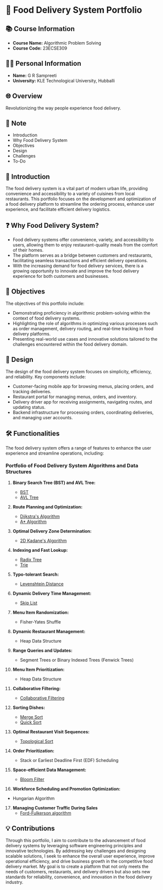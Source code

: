 # 🍔 Food Delivery System Portfolio

## 📚 Course Information
- **Course Name:** Algorithmic Problem Solving
- **Course Code:** 23ECSE309

## 👩‍🎓 Personal Information
- **Name:** G R Sampreeti
- **University:** KLE Technological University, Hubballi

## 🌐 Overview
Revolutionizing the way people experience food delivery.

## 📝 Note
- Introduction
- Why Food Delivery System
- Objectives
- Design
- Challenges
- To-Do


## 🚀 Introduction
The food delivery system is a vital part of modern urban life, providing convenience and accessibility to a variety of cuisines from local restaurants. This portfolio focuses on the development and optimization of a food delivery platform to streamline the ordering process, enhance user experience, and facilitate efficient delivery logistics.

## ❓ Why Food Delivery System?
- Food delivery systems offer convenience, variety, and accessibility to users, allowing them to enjoy restaurant-quality meals from the comfort of their homes.
- The platform serves as a bridge between customers and restaurants, facilitating seamless transactions and efficient delivery operations.
- With the increasing demand for food delivery services, there is a growing opportunity to innovate and improve the food delivery experience for both customers and businesses.

## 🎯 Objectives
The objectives of this portfolio include:
- Demonstrating proficiency in algorithmic problem-solving within the context of food delivery systems.
- Highlighting the role of algorithms in optimizing various processes such as order management, delivery routing, and real-time tracking in food delivery platforms.
- Presenting real-world use cases and innovative solutions tailored to the challenges encountered within the food delivery domain.

## 🎨 Design
The design of the food delivery system focuses on simplicity, efficiency, and reliability. Key components include:
- Customer-facing mobile app for browsing menus, placing orders, and tracking deliveries.
- Restaurant portal for managing menus, orders, and inventory.
- Delivery driver app for receiving assignments, navigating routes, and updating status.
- Backend infrastructure for processing orders, coordinating deliveries, and managing user accounts.

## 🛠️ Functionalities

The food delivery system offers a range of features to enhance the user experience and streamline operations, including:

### Portfolio of Food Delivery System Algorithms and Data Structures

1. **Binary Search Tree (BST) and AVL Tree:**
   - [BST](https://grsampreeti.github.io/Food-Delivery-System.github.io/Binary_Search_Tree)
   - [AVL Tree](https://grsampreeti.github.io/Food-Delivery-System.github.io/AVL_Tree)

2. **Route Planning and Optimization:**
   - [Dijkstra's Algorithm](https://grsampreeti.github.io/Food-Delivery-System.github.io/Dijkstra)
   - [A* Algorithm](https://grsampreeti.github.io/Food-Delivery-System.github.io/A_start_Algorithm)

3. **Optimal Delivery Zone Determination:**
   - [2D Kadane's Algorithm](https://grsampreeti.github.io/Food-Delivery-System.github.io/kadane)

4. **Indexing and Fast Lookup:**
   - [Radix Tree](https://grsampreeti.github.io/Food-Delivery-System.github.io/radix)
   - [Trie](https://grsampreeti.github.io/Food-Delivery-System.github.io/trie)

5. **Typo-tolerant Search:**
   - [Levenshtein Distance](https://grsampreeti.github.io/Food-Delivery-System.github.io/Levenshtein%20Distance)

6. **Dynamic Delivery Time Management:**
   - [Skip List](https://grsampreeti.github.io/Food-Delivery-System.github.io/Skip_list)

7. **Menu Item Randomization:**
   - Fisher-Yates Shuffle

8. **Dynamic Restaurant Management:**
   - Heap Data Structure

9. **Range Queries and Updates:**
   - Segment Trees or Binary Indexed Trees (Fenwick Trees)

10. **Menu Item Prioritization:**
    - Heap Data Structure

11. **Collaborative Filtering:**
    - [Collaborative Filtering](https://grsampreeti.github.io/Food-Delivery-System.github.io/collaborative_filtering)

12. **Sorting Dishes:**
    - [Merge Sort](https://grsampreeti.github.io/Food-Delivery-System.github.io/merge_sort)
    - [Quick Sort](https://grsampreeti.github.io/Food-Delivery-System.github.io/quick_sort)

13. **Optimal Restaurant Visit Sequences:**
    - [Topological Sort](https://grsampreeti.github.io/Food-Delivery-System.github.io/Topological_sort)

14. **Order Prioritization:**
    - Stack or Earliest Deadline First (EDF) Scheduling

15. **Space-efficient Data Management:**
    - [Bloom Filter](https://grsampreeti.github.io/Food-Delivery-System.github.io/Topological_sort)

16. **Workforce Scheduling and Promotion Optimization:**
   - Hungarian Algorithm
     
17. **Managing Customer Traffic During Sales**
    - [Ford-Fulkerson algorithm](https://grsampreeti.github.io/Food-Delivery-System.github.io/Topological_sort)
    
    


## 💡 Contributions
Through this portfolio, I aim to contribute to the advancement of food delivery systems by leveraging software engineering principles and innovative technologies. By addressing key challenges and designing scalable solutions, I seek to enhance the overall user experience, improve operational efficiency, and drive business growth in the competitive food delivery market. My goal is to create a platform that not only meets the needs of customers, restaurants, and delivery drivers but also sets new standards for reliability, convenience, and innovation in the food delivery industry.




